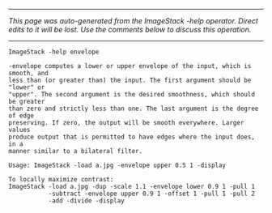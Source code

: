 
---

_This page was auto-generated from the ImageStack -help operator. Direct edits to it will be lost. Use the comments below to discuss this operation._

---

```
ImageStack -help envelope

-envelope computes a lower or upper envelope of the input, which is smooth, and
less than (or greater than) the input. The first argument should be "lower" or
"upper". The second argument is the desired smoothness, which should be greater
than zero and strictly less than one. The last argument is the degree of edge
preserving. If zero, the output will be smooth everywhere. Larger values
produce output that is permitted to have edges where the input does, in a
manner similar to a bilateral filter.

Usage: ImageStack -load a.jpg -envelope upper 0.5 1 -display

To locally maximize contrast:
ImageStack -load a.jpg -dup -scale 1.1 -envelope lower 0.9 1 -pull 1
           -subtract -envelope upper 0.9 1 -offset 1 -pull 1 -pull 2
           -add -divide -display
```